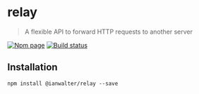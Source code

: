 # relay
> A flexible API to forward HTTP requests to another server

[![Npm page][npm-image]][npm-url]
[![Build status][build-image]][build-url]

## Installation

```console
npm install @ianwalter/relay --save
```


[npm-image]: https://img.shields.io/npm/v/@ianwalter/relay.svg
[npm-url]: https://www.npmjs.com/package/@ianwalter/relay
[build-image]: https://travis-ci.com/ianwalter/relay.svg?branch=master
[build-url]: https://travis-ci.com/ianwalter/relay
